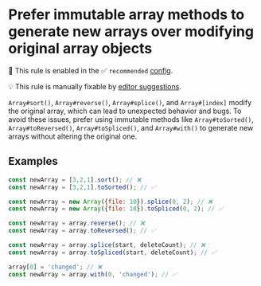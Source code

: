 # Prefer immutable array methods to generate new arrays over modifying original array objects

💼 This rule is enabled in the ✅ `recommended` [config](https://github.com/sindresorhus/eslint-plugin-unicorn#preset-configs-eslintconfigjs).

💡 This rule is manually fixable by [editor suggestions](https://eslint.org/docs/latest/use/core-concepts#rule-suggestions).

<!-- end auto-generated rule header -->
<!-- Do not manually modify this header. Run: `npm run fix:eslint-docs` -->

`Array#sort()`, `Array#reverse()`, `Array#splice()`, and `Array#[index]` modify the original array, which can lead to unexpected behavior and bugs. To avoid these issues, prefer using immutable methods like `Array#toSorted()`, `Array#toReversed()`, `Array#toSpliced()`, and `Array#with()` to generate new arrays without altering the original one.

## Examples

```js
const newArray = [3,2,1].sort(); // ❌
const newArray = [3,2,1].toSorted(); // ✅

const newArray = new Array({file: 10}).splice(0, 2); // ❌
const newArray = new Array({file: 10}).toSpliced(0, 2); // ✅

const newArray = array.reverse(); // ❌
const newArray = array.toReversed(); // ✅

const newArray = array.splice(start, deleteCount); // ❌
const newArray = array.toSpliced(start, deleteCount); // ✅

array[0] = 'changed'; // ❌
const newArray = array.with(0, 'changed'); // ✅
```
